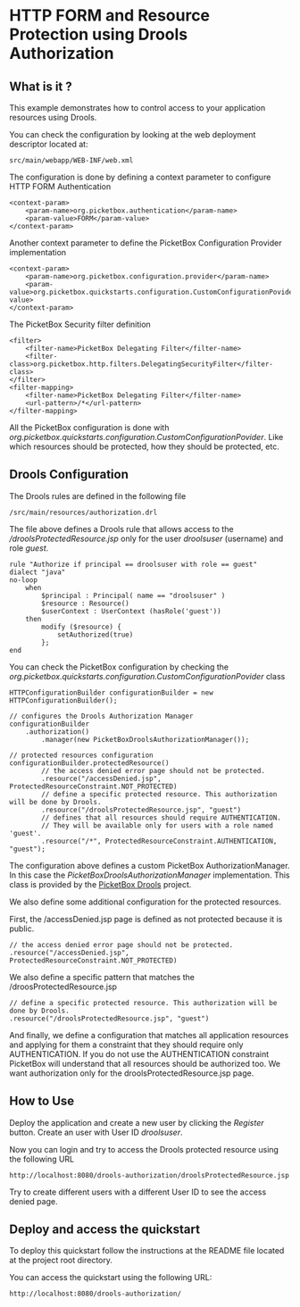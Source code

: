 HTTP FORM and Resource Protection using Drools Authorization
===================

What is it ?
-----------

This example demonstrates how to control access to your application resources using Drools.  

You can check the configuration by looking at the web deployment descriptor located at:

	src/main/webapp/WEB-INF/web.xml

The configuration is done by defining a context parameter to configure HTTP FORM Authentication

	<context-param>
		<param-name>org.picketbox.authentication</param-name>
		<param-value>FORM</param-value>
	</context-param>
	
Another context parameter to define the PicketBox Configuration Provider implementation

	<context-param>
		<param-name>org.picketbox.configuration.provider</param-name>
		<param-value>org.picketbox.quickstarts.configuration.CustomConfigurationPovider</param-value>
	</context-param>

The PicketBox Security filter definition

	<filter>
		<filter-name>PicketBox Delegating Filter</filter-name>
		<filter-class>org.picketbox.http.filters.DelegatingSecurityFilter</filter-class>
	</filter>
	<filter-mapping>
		<filter-name>PicketBox Delegating Filter</filter-name>
		<url-pattern>/*</url-pattern>
	</filter-mapping>

All the PicketBox configuration is done with *org.picketbox.quickstarts.configuration.CustomConfigurationPovider*. Like which resources should be protected, how they should be protected, etc.

Drools Configuration
-----------

The Drools rules are defined in the following file 

	/src/main/resources/authorization.drl
	
The file above defines a Drools rule that allows access to the */droolsProtectedResource.jsp* only for the user *droolsuser* (username) and role *guest*.

	rule "Authorize if principal == droolsuser with role == guest"
	dialect "java"
	no-loop
		when
	  		$principal : Principal( name == "droolsuser" )
	  		$resource : Resource()
	  		$userContext : UserContext (hasRole('guest'))
	 	then
	    	modify ($resource) {
	       		setAuthorized(true)
	    	};
	end

You can check the PicketBox configuration by checking the *org.picketbox.quickstarts.configuration.CustomConfigurationPovider* class

	HTTPConfigurationBuilder configurationBuilder = new HTTPConfigurationBuilder();
        
    // configures the Drools Authorization Manager
    configurationBuilder
        .authorization()
            .manager(new PicketBoxDroolsAuthorizationManager());
    
    // protected resources configuration
    configurationBuilder.protectedResource()
            // the access denied error page should not be protected.
            .resource("/accessDenied.jsp", ProtectedResourceConstraint.NOT_PROTECTED)
            // define a specific protected resource. This authorization will be done by Drools.
            .resource("/droolsProtectedResource.jsp", "guest")
            // defines that all resources should require AUTHENTICATION. 
            // They will be available only for users with a role named 'guest'.
            .resource("/*", ProtectedResourceConstraint.AUTHENTICATION, "guest");

The configuration above defines a custom PicketBox AuthorizationManager. In this case the *PicketBoxDroolsAuthorizationManager* implementation. This class is provided by the [PicketBox Drools](https://docs.jboss.org/author/display/SECURITY/Drools+Authorization) project.

We also define some additional configuration for the protected resources. 

First, the /accessDenied.jsp page is defined as not protected because it is public.

    // the access denied error page should not be protected.
    .resource("/accessDenied.jsp", ProtectedResourceConstraint.NOT_PROTECTED)

We also define a specific pattern that matches the /droosProtectedResource.jsp

	// define a specific protected resource. This authorization will be done by Drools.
    .resource("/droolsProtectedResource.jsp", "guest")
    
And finally, we define a configuration that matches all application resources and applying for them a constraint that they should require only AUTHENTICATION. If you do not use the AUTHENTICATION constraint PicketBox will understand that all resources should be authorized too. We want authorization only for the droolsProtectedResource.jsp page. 
  

How to Use
-----------

Deploy the application and create a new user by clicking the *Register* button. Create an user with User ID *droolsuser*.

Now you can login and try to access the Drools protected resource using the following URL

	http://localhost:8080/drools-authorization/droolsProtectedResource.jsp
	
Try to create different users with a different User ID to see the access denied page.

Deploy and access the quickstart
-----------

To deploy this quickstart follow the instructions at the README file located at the project root directory.

You can access the quickstart using the following URL:

	http://localhost:8080/drools-authorization/